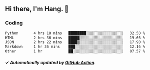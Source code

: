 ## Hi there, I'm Hang. 👋

### Coding

<!--START_SECTION:waka-->

```txt
Python       4 hrs 18 mins   ████████░░░░░░░░░░░░░░░░░   32.50 %
HTML         2 hrs 36 mins   █████░░░░░░░░░░░░░░░░░░░░   19.66 %
JSON         2 hrs 22 mins   ████▒░░░░░░░░░░░░░░░░░░░░   17.90 %
Markdown     1 hr 36 mins    ███░░░░░░░░░░░░░░░░░░░░░░   12.16 %
Other        1 hr            ██░░░░░░░░░░░░░░░░░░░░░░░   07.57 %
```

<!--END_SECTION:waka-->

##### ✓ Automatically updated by [GitHub Action](https://github.com/huhuhang/huhuhang/actions).
